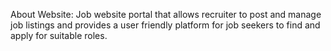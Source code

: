 About Website:
Job website portal that allows recruiter to post and manage job listings and provides a user friendly platform for job seekers to find and apply for suitable roles.


